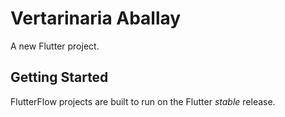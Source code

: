 # Vertarinaria Aballay

A new Flutter project.

## Getting Started

FlutterFlow projects are built to run on the Flutter _stable_ release.
